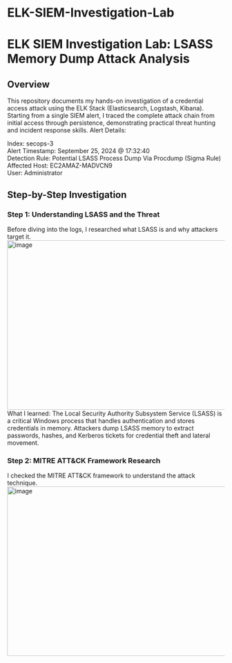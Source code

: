 # ELK-SIEM-Investigation-Lab
<h1>ELK SIEM Investigation Lab: LSASS Memory Dump Attack Analysis</h1>
<h2>Overview</h2>

This repository documents my hands-on investigation of a credential access attack using the ELK Stack (Elasticsearch, Logstash, Kibana). Starting from a single SIEM alert, I traced the complete attack chain from initial access through persistence, demonstrating practical threat hunting and incident response skills.
Alert Details:

Index: secops-3 </br>
Alert Timestamp: September 25, 2024 @ 17:32:40 </br>
Detection Rule: Potential LSASS Process Dump Via Procdump (Sigma Rule) </br>
Affected Host: EC2AMAZ-MADVCN9 </br>
User: Administrator

<h2>Step-by-Step Investigation</h2>
<h3>Step 1: Understanding LSASS and the Threat</h3>
Before diving into the logs, I researched what LSASS is and why attackers target it.
<img width="691" height="393" alt="image" src="https://github.com/user-attachments/assets/e4b5195d-9c6a-48d8-a89a-606c0990a7af" /> </br>
What I learned: The Local Security Authority Subsystem Service (LSASS) is a critical Windows process that handles authentication and stores credentials in memory. Attackers dump LSASS memory to extract passwords, hashes, and Kerberos tickets for credential theft and lateral movement.
</br>
<h3>Step 2: MITRE ATT&CK Framework Research</h3>
I checked the MITRE ATT&CK framework to understand the attack technique.
<img width="691" height="393" alt="image" src="https://github.com/user-attachments/assets/505ae5bf-9de7-4bf2-b894-b248b018bf54" />
